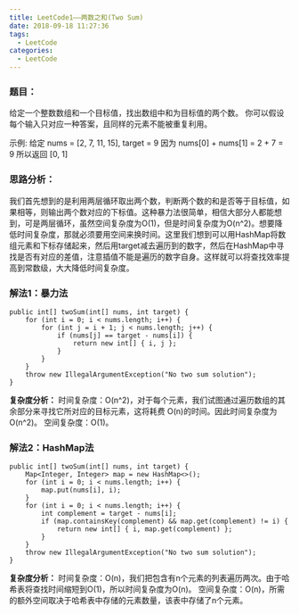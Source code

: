 ```yaml
---
title: LeetCode1——两数之和(Two Sum)
date: 2018-09-18 11:27:36
tags: 
  - LeetCode
categories: 
  - LeetCode
---
```


### 题目：
给定一个整数数组和一个目标值，找出数组中和为目标值的两个数。
你可以假设每个输入只对应一种答案，且同样的元素不能被重复利用。


<!--more-->


示例:
给定 nums = [2, 7, 11, 15], target = 9
因为 nums[0] + nums[1] = 2 + 7 = 9
所以返回 [0, 1]

### 思路分析：
我们首先想到的是利用两层循环取出两个数，判断两个数的和是否等于目标值，如果相等，则输出两个数对应的下标值。这种暴力法很简单，相信大部分人都能想到，可是两层循环，虽然空间复杂度为O(1)，但是时间复杂度为O(n^2)。想要降低时间复杂度，那就必须要用空间来换时间。这里我们想到可以用HashMap将数组元素和下标存储起来，然后用target减去遍历到的数字，然后在HashMap中寻找是否有对应的差值，注意插值不能是遍历的数字自身。这样就可以将查找效率提高到常数级，大大降低时间复杂度。

### 解法1：暴力法

    public int[] twoSum(int[] nums, int target) {
        for (int i = 0; i < nums.length; i++) {
            for (int j = i + 1; j < nums.length; j++) {
                if (nums[j] == target - nums[i]) {
                    return new int[] { i, j };
                }
            }
        }
        throw new IllegalArgumentException("No two sum solution");
    }
**复杂度分析：**
时间复杂度：O(n^2)，对于每个元素，我们试图通过遍历数组的其余部分来寻找它所对应的目标元素，这将耗费 O(n)的时间。因此时间复杂度为 O(n^2)。
空间复杂度：O(1)。 
### 解法2：HashMap法

    public int[] twoSum(int[] nums, int target) {
        Map<Integer, Integer> map = new HashMap<>();
        for (int i = 0; i < nums.length; i++) {
            map.put(nums[i], i);
        }
        for (int i = 0; i < nums.length; i++) {
            int complement = target - nums[i];
            if (map.containsKey(complement) && map.get(complement) != i) {
                return new int[] { i, map.get(complement) };
            }
        }
        throw new IllegalArgumentException("No two sum solution");
    }
**复杂度分析：**
时间复杂度：O(n)，我们把包含有n个元素的列表遍历两次。由于哈希表将查找时间缩短到O(1)，所以时间复杂度为O(n)。
空间复杂度：O(n)，所需的额外空间取决于哈希表中存储的元素数量，该表中存储了n个元素。 